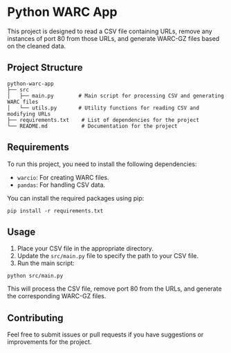 # Python WARC App

This project is designed to read a CSV file containing URLs, remove any instances of port 80 from those URLs, and generate WARC-GZ files based on the cleaned data.

## Project Structure

```
python-warc-app
├── src
│   ├── main.py        # Main script for processing CSV and generating WARC files
│   └── utils.py       # Utility functions for reading CSV and modifying URLs
├── requirements.txt    # List of dependencies for the project
└── README.md           # Documentation for the project
```

## Requirements

To run this project, you need to install the following dependencies:

- `warcio`: For creating WARC files.
- `pandas`: For handling CSV data.

You can install the required packages using pip:

```
pip install -r requirements.txt
```

## Usage

1. Place your CSV file in the appropriate directory.
2. Update the `src/main.py` file to specify the path to your CSV file.
3. Run the main script:

```
python src/main.py
```

This will process the CSV file, remove port 80 from the URLs, and generate the corresponding WARC-GZ files.

## Contributing

Feel free to submit issues or pull requests if you have suggestions or improvements for the project.